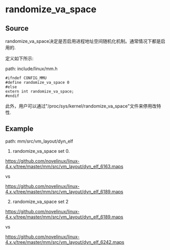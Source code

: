 randomize_va_space
========================================

Source
----------------------------------------

randomize_va_space决定是否启用进程地址空间随机化机制。通常情况下都是启用的.

定义如下所示:

path: include/linux/mm.h
```
#ifndef CONFIG_MMU
#define randomize_va_space 0
#else
extern int randomize_va_space;
#endif
```

此外，用户可以通过"/proc/sys/kernel/randomize_va_space"文件来停用改特性.

Example
----------------------------------------

path: mm/src/vm_layout/dyn_elf

1. randomize_va_space set 0.

https://github.com/novelinux/linux-4.x.y/tree/master/mm/src/vm_layout/dyn_elf_6163.maps

vs

https://github.com/novelinux/linux-4.x.y/tree/master/mm/src/vm_layout/dyn_elf_6189.maps

2. randomize_va_space set 2

https://github.com/novelinux/linux-4.x.y/tree/master/mm/src/vm_layout/dyn_elf_6189.maps

vs

https://github.com/novelinux/linux-4.x.y/tree/master/mm/src/vm_layout/dyn_elf_6242.maps